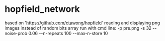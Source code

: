 # hopfield_network
based on  'https://github.com/ctawong/hopfield'     reading and displaying png images instead of random bits array
run with cmd line: -p pre.png -s 32 --noise-prob 0.06 --n-repeats 100 --max-n-store 10
